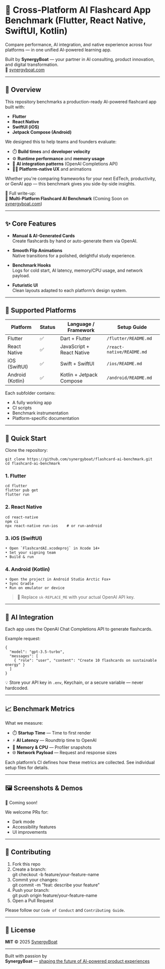 # 🚀 Cross-Platform AI Flashcard App Benchmark (Flutter, React Native, SwiftUI, Kotlin)

Compare performance, AI integration, and native experience across four platforms — in one unified AI-powered learning app.

Built by **SynergyBoat** — your partner in AI consulting, product innovation, and digital transformation.  
🔗 [synergyboat.com](https://synergyboat.com/?utm_source=github&utm_medium=repo&utm_campaign=flashcard-benchmark)

---

## 📘 Overview

This repository benchmarks a production-ready AI-powered flashcard app built with:

- **Flutter**
- **React Native**
- **SwiftUI (iOS)**
- **Jetpack Compose (Android)**

We designed this to help teams and founders evaluate:

- ⏱️ **Build times** and **developer velocity**  
- ⚙️ **Runtime performance** and **memory usage**  
- 🎯 **AI integration patterns** (OpenAI Completions API)  
- 🧑‍💻 **Platform-native UX** and animations  

Whether you're comparing frameworks for your next EdTech, productivity, or GenAI app — this benchmark gives you side-by-side insights.

📖 Full write-up:  
📝 **Multi-Platform Flashcard AI Benchmark** (Coming Soon on [synergyboat.com](https://synergyboat.com/?utm_source=github&utm_medium=repo&utm_campaign=flashcard-benchmark))

---

## ✨ Core Features

- **Manual & AI-Generated Cards**  
  Create flashcards by hand or auto-generate them via OpenAI.

- **Smooth Flip Animations**  
  Native transitions for a polished, delightful study experience.

- **Benchmark Hooks**  
  Logs for cold start, AI latency, memory/CPU usage, and network payload.

- **Futuristic UI**  
  Clean layouts adapted to each platform’s design system.

---

## 🧪 Supported Platforms

| Platform         | Status | Language / Framework        | Setup Guide                  |
|------------------|--------|------------------------------|------------------------------|
| Flutter          | ✅     | Dart + Flutter               | `/flutter/README.md`         |
| React Native     | ✅     | JavaScript + React Native    | `/react-native/README.md`    |
| iOS (SwiftUI)    | ✅     | Swift + SwiftUI              | `/ios/README.md`             |
| Android (Kotlin) | ✅     | Kotlin + Jetpack Compose     | `/android/README.md`         |

Each subfolder contains:
- A fully working app
- CI scripts
- Benchmark instrumentation
- Platform-specific documentation

---

## 🔧 Quick Start

Clone the repository:

    git clone https://github.com/synergyboat/flashcard-ai-benchmark.git
    cd flashcard-ai-benchmark

### 1. Flutter

    cd flutter
    flutter pub get
    flutter run

### 2. React Native

    cd react-native
    npm ci
    npx react-native run-ios    # or run-android

### 3. iOS (SwiftUI)

    • Open `FlashcardAI.xcodeproj` in Xcode 14+
    • Set your signing team
    • Build & run

### 4. Android (Kotlin)

    • Open the project in Android Studio Arctic Fox+
    • Sync Gradle
    • Run on emulator or device

> 🔐 Replace `sk-REPLACE_ME` with your actual OpenAI API key.

---

## 🤖 AI Integration

Each app uses the OpenAI Chat Completions API to generate flashcards.

Example request:

    {
      "model": "gpt-3.5-turbo",
      "messages": [
        { "role": "user", "content": "Create 10 flashcards on sustainable energy" }
      ]
    }

💡 Store your API key in `.env`, Keychain, or a secure variable — never hardcoded.

---

## 📈 Benchmark Metrics

What we measure:

- ⏱️ **Startup Time** — Time to first render
- ⚡ **AI Latency** — Roundtrip time to OpenAI
- 🧠 **Memory & CPU** — Profiler snapshots
- 🌐 **Network Payload** — Request and response sizes

Each platform’s CI defines how these metrics are collected. See individual setup files for details.

---

## 🖼️ Screenshots & Demos

📸 Coming soon!

We welcome PRs for:
- Dark mode
- Accessibility features
- UI improvements

---

## 🤝 Contributing

1. Fork this repo  
2. Create a branch:  
       git checkout -b feature/your-feature-name  
3. Commit your changes:  
       git commit -m "feat: describe your feature"  
4. Push your branch:  
       git push origin feature/your-feature-name  
5. Open a Pull Request

Please follow our `Code of Conduct` and `Contributing Guide`.

---

## 📄 License

**MIT** © 2025 [SynergyBoat](https://synergyboat.com/?utm_source=github&utm_medium=repo&utm_campaign=flashcard-benchmark)

---

Built with passion by  
**SynergyBoat** — [shaping the future of AI-powered product experiences](https://synergyboat.com/?utm_source=github&utm_medium=repo&utm_campaign=flashcard-benchmark)
